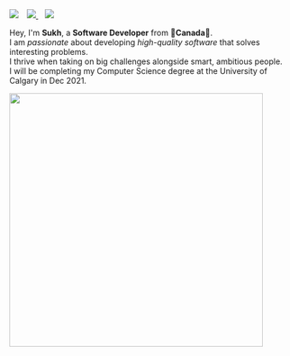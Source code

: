 <div>
  <img align="left" style="margin-right:15px" src="https://user-images.githubusercontent.com/50682117/111104991-83fbee80-8517-11eb-8948-cffde8b5c689.png">
  <p style="margin:0px">
    <a href="https://www.linkedin.com/in/sukhjot-sekhon/">
      <img src="https://img.shields.io/badge/-LinkedIn-black?style=for-the-badge&logo=Linkedin" />
    </a>
    &nbsp;&nbsp;
    <a href="mailto:sukhjot.sekhon@ucalgary.ca">
      <img src="https://img.shields.io/badge/-Say%20Hi!-black?style=for-the-badge&logo=gmail" />
    </a>
    <br>
  </p>
  
  Hey, I'm <b>Sukh</b>, a <b>Software Developer</b> from 🍁<b>Canada</b>🍁.<br>
  I am <em>passionate</em> about developing <em>high-quality software</em> that solves interesting problems.<br>
  I thrive when taking on big challenges alongside smart, ambitious people.<br>
  I will be completing my Computer Science degree at the University of Calgary in Dec 2021.
</div>

<p align='left'>
  <a href="#"><img src="https://github-readme-stats.vercel.app/api?username=sukhjot-sekhon&show_icons=true&theme=radical" width="450"></a>
</p>